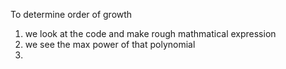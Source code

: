 To determine order of growth 
1. we look at the code and make rough mathmatical expression 
2. we see the max power of that polynomial 
3. 
